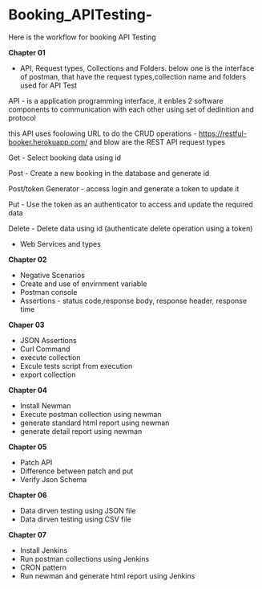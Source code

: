 # Booking_APITesting-
Here is the workflow for booking API Testing

**Chapter 01**

* API, Request types, Collections and Folders. below one is the interface of postman, that have the request types,collection name and folders used for API Test

API - is a application programming interface, it enbles 2 software components to communication with each other using set of dedinition and protocol

this API uses foolowing URL to do the CRUD operations - https://restful-booker.herokuapp.com/ 
and blow are the REST API request types

Get - Select booking data using id

Post - Create a new booking in the database and generate id

Post/token Generator - access login and generate a token to update it

Put - Use the token as an authenticator to access and update the required data

Delete - Delete data using id (authenticate delete operation using a token)


* Web Services and types




**Chapter 02**

* Negative Scenarios
* Create and use of envirnment variable
* Postman console
* Assertions - status code,response body, response header, response time

**Chaper 03**

* JSON Assertions
* Curl Command
* execute collection
* Excule tests script from execution
* export collection

**Chapter 04**

* Install Newman
* Execute postman collection using newman
* generate standard html report using newman
* generate detail report using newman

**Chapter 05**

* Patch API
* Difference between patch and put
* Verify Json Schema

**Chapter 06**

* Data dirven testing using JSON file
* Data dirven testing using CSV file

**Chapter 07**

* Install Jenkins
* Run postman collections using Jenkins
* CRON pattern 
* Run newman and generate html report using Jenkins
